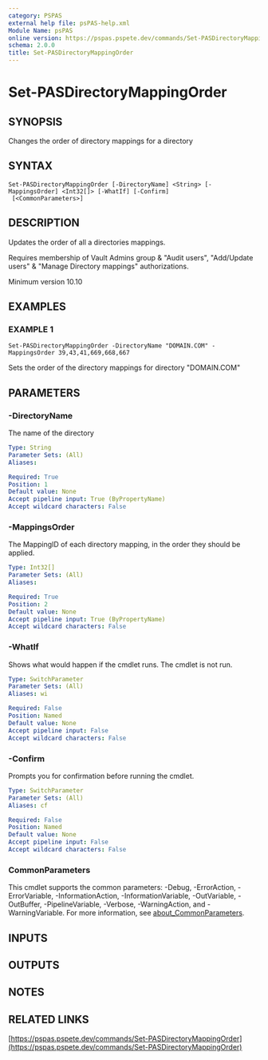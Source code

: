 ```yaml
---
category: PSPAS
external help file: psPAS-help.xml
Module Name: psPAS
online version: https://pspas.pspete.dev/commands/Set-PASDirectoryMappingOrder
schema: 2.0.0
title: Set-PASDirectoryMappingOrder
---
```


# Set-PASDirectoryMappingOrder

## SYNOPSIS
Changes the order of directory mappings for a directory

## SYNTAX

```
Set-PASDirectoryMappingOrder [-DirectoryName] <String> [-MappingsOrder] <Int32[]> [-WhatIf] [-Confirm]
 [<CommonParameters>]
```

## DESCRIPTION
Updates the order of all a directories mappings.

Requires membership of Vault Admins group & "Audit users", "Add/Update users" & "Manage Directory mappings" authorizations.

Minimum version 10.10

## EXAMPLES

### EXAMPLE 1
```
Set-PASDirectoryMappingOrder -DirectoryName "DOMAIN.COM" -MappingsOrder 39,43,41,669,668,667
```

Sets the order of the directory mappings for directory "DOMAIN.COM"

## PARAMETERS

### -DirectoryName
The name of the directory

```yaml
Type: String
Parameter Sets: (All)
Aliases:

Required: True
Position: 1
Default value: None
Accept pipeline input: True (ByPropertyName)
Accept wildcard characters: False
```

### -MappingsOrder
The MappingID of each directory mapping, in the order they should be applied.

```yaml
Type: Int32[]
Parameter Sets: (All)
Aliases:

Required: True
Position: 2
Default value: None
Accept pipeline input: True (ByPropertyName)
Accept wildcard characters: False
```

### -WhatIf
Shows what would happen if the cmdlet runs.
The cmdlet is not run.

```yaml
Type: SwitchParameter
Parameter Sets: (All)
Aliases: wi

Required: False
Position: Named
Default value: None
Accept pipeline input: False
Accept wildcard characters: False
```

### -Confirm
Prompts you for confirmation before running the cmdlet.

```yaml
Type: SwitchParameter
Parameter Sets: (All)
Aliases: cf

Required: False
Position: Named
Default value: None
Accept pipeline input: False
Accept wildcard characters: False
```

### CommonParameters
This cmdlet supports the common parameters: -Debug, -ErrorAction, -ErrorVariable, -InformationAction, -InformationVariable, -OutVariable, -OutBuffer, -PipelineVariable, -Verbose, -WarningAction, and -WarningVariable. For more information, see [about_CommonParameters](http://go.microsoft.com/fwlink/?LinkID=113216).

## INPUTS

## OUTPUTS

## NOTES

## RELATED LINKS

[https://pspas.pspete.dev/commands/Set-PASDirectoryMappingOrder](https://pspas.pspete.dev/commands/Set-PASDirectoryMappingOrder)

